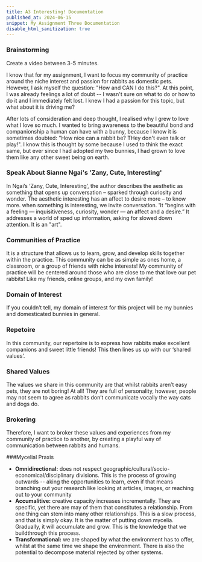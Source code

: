```yaml
---
title: A3 Interesting! Documentation
published_at: 2024-06-15
snippet: My Assignment Three Documentation
disable_html_sanitization: true
---
```


### Brainstorming
Create a video between 3-5 minutes.

I know that for my assignment, I want to focus my community of practice around the niche interest and passion for rabbits as domestic pets. However, I ask myself the question: "How and CAN I do this?". At this point, I was already feelings a lot of doubt -- I wasn't sure on what to do or how to do it and I immediately felt lost. I knew I had a passion for this topic, but what about it is driving me?

After lots of consideration and deep thought, I realised why I grew to love what I love so much. I wanted to bring awareness to the beautiful bond and companionship a human can have with a bunny, because I know it is sometimes doubted: "How nice can a rabbit be? THey don't even talk or play!". I know this is thought by some because I used to think the exact same, but ever since I had adopted my two bunnies, I had grown to love them like any other sweet being on earth.

### Speak About Sianne Ngai's 'Zany, Cute, Interesting'

In Ngai’s ‘Zany, Cute, Interesting’, the author describes the aesthetic as something that opens up conversation – sparked through curiosity and wonder. The aesthetic interesting has an affect to desire more – to know more.  when something is interesting, we invite conversation. 'It “begins with a feeling — inquisitiveness, curiosity, wonder — an affect and a desire.” It addresses  a world of sped up information,  asking for slowed down attention. It is an "art".

### Communities of Practice

It is a structure that allows us to learn, grow, and develop skills together within the practice. This community can be as simple as ones home, a classroom, or a group of friends with niche interests! My community of practice will be centered around those who are close to me that love our pet rabbits!  Like my friends, online groups, and my own family!

### Domain of Interest

If you couldn’t tell, my domain of interest for this project will be my bunnies and domesticated bunnies in general.

### Repetoire

In this community, our repertoire is to express how rabbits make excellent companions and sweet little friends! This then lines us up with our ‘shared values’.

### Shared Values

The values we share in this community are that whilst rabbits aren’t easy pets, they are not boring! At all! They are full of personality, however, people may not seem to agree as rabbits don’t communicate vocally the way cats and dogs do.

### Brokering

Therefore, I want to broker these values and experiences from my community of practice to another, by creating a playful  way of communication between rabbits and humans.


###Mycelial Praxis
- **Omnidirectional:** does not respect geographic/cultural/socio-economical/disciplinary divisions. This is the process of growing outwards -- aking the opportunities to learn, even if that means branching out your research like looking at articles, images, or reaching out to your community
- **Accumalitive:** creative capacity increases incrementally. They are specific, yet there are may of them that constitutes a relationship. From one thing can stem into many other relationships. This is a slow process, and that is simply okay. It is the matter of putting down mycelia. Gradually, it will accumulate and grow. This is the knowledge that we buildthrough this process.
- **Transformational:** we are shaped by what the environment has to offer, whilst at the same time we shape the environment. There is also the potential to decompose material rejected by other systems.

